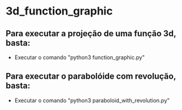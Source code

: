 # 3d_function_graphic
## Para executar a projeção de uma função 3d, basta:
- Executar o comando "python3 function_graphic.py"

## Para executar o parabolóide com revolução, basta:
- Executar o comando "python3 paraboloid_with_revolution.py"